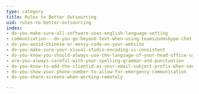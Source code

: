 ```yaml
---
type: category
title: Rules to Better Outsourcing
uid: rules-to-better-outsourcing
index:
- do-you-make-sure-all-software-uses-english-language-setting
- communication---do-you-go-beyond-text-when-using-teamszoomskype-chat
- do-you-avoid-chinese-or-messy-code-on-your-website
- do-you-make-sure-your-visual-studio-encoding-is-consistent
- do-you-know-you-should-always-use-the-language-of-your-head-office-usually-english
- are-you-always-careful-with-your-spelling-grammar-and-punctuation
- do-you-know-to-add-the-clientid-as-your-email-subject-prefix-when-sending-an-email-regarding-a-client
- do-you-show-your-phone-number-to-allow-for-emergency-communication
- do-you-share-screens-when-working-remotely

---
```

 

